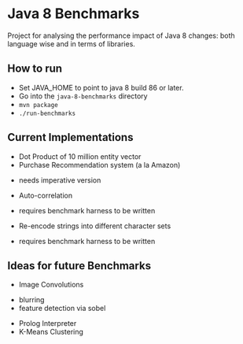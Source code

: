 Java 8 Benchmarks
=================

Project for analysing the performance impact of Java 8 changes: both language wise and in terms of libraries.

How to run
----------

* Set JAVA\_HOME to point to java 8 build 86 or later.
* Go into the `java-8-benchmarks` directory
* `mvn package`
* `./run-benchmarks`

Current Implementations 
------------------

* Dot Product of 10 million entity vector
* Purchase Recommendation system (a la Amazon)
 - needs imperative version
* Auto-correlation
 - requires benchmark harness to be written
* Re-encode strings into different character sets
 - requires benchmark harness to be written

Ideas for future Benchmarks
---------------------------

* Image Convolutions
 - blurring
 - feature detection via sobel
* Prolog Interpreter
* K-Means Clustering

